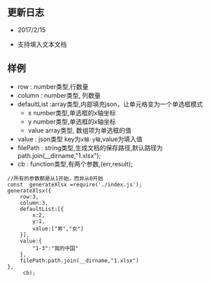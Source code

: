 ## 更新日志

+ 2017/2/15
 - 支持填入文本文档

## 样例
+ row : number类型,行数量
+ column : number类型, 列数量
+ defaultList :array类型,内部填充json，让单元格变为一个单选框模式
    - x number类型,单选框的x轴坐标
    - y number类型,单选框的x轴坐标
    - value array类型, 数组项为单选框的值
+ value : json类型 key为`x轴-y轴`,value为填入值
+ filePath : string类型,生成文档的保存路径,默认路径为path.join(__dirname,"1.xlsx");
+ cb : function类型,有两个参数,(err,result);

```
//所有的参数都是从1开始，而非从0开始
const  generateXlsx =require('./index.js');
generateXlsx({
    row:3,
    column:3,
    defaultList:[{
        x:2,
        y:1,
        value:["男","女"]
    }],
    value:{
        "1-3":"我的中国"
    },
    filePath:path.join(__dirname,"1.xlsx")
},
     cb);
```